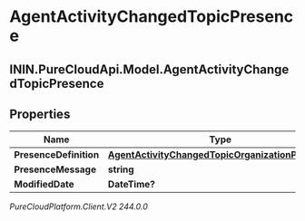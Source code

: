 # AgentActivityChangedTopicPresence

## ININ.PureCloudApi.Model.AgentActivityChangedTopicPresence

## Properties

|Name | Type | Description | Notes|
|------------ | ------------- | ------------- | -------------|
| **PresenceDefinition** | [**AgentActivityChangedTopicOrganizationPresence**](AgentActivityChangedTopicOrganizationPresence) |  | [optional] |
| **PresenceMessage** | **string** |  | [optional] |
| **ModifiedDate** | **DateTime?** |  | [optional] |



_PureCloudPlatform.Client.V2 244.0.0_
